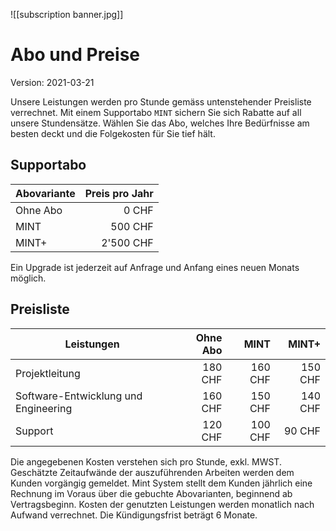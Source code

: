 ![[subscription banner.jpg]]

# Abo und Preise
Version: 2021-03-21

Unsere Leistungen werden pro Stunde gemäss untenstehender Preisliste verrechnet. Mit einem Supportabo `MINT` sichern Sie sich Rabatte auf all unsere Stundensätze. Wählen Sie das Abo, welches Ihre Bedürfnisse am besten deckt und die Folgekosten für Sie tief hält.

## Supportabo

| Abovariante | Preis pro Jahr |
| ----------- | --------------:|
| Ohne Abo    |          0 CHF |
| MINT        |        500 CHF |
| MINT+       |       2'500 CHF |

Ein Upgrade ist jederzeit auf Anfrage und Anfang eines neuen Monats möglich.

## Preisliste

| Leistungen                           | Ohne Abo |    MINT |   MINT+ |
| ------------------------------------ | --------:| -------:| -------:|
| Projektleitung                       |  180 CHF | 160 CHF | 150 CHF |
| Software-Entwicklung und Engineering |  160 CHF | 150 CHF | 140 CHF |
| Support                              |  120 CHF | 100 CHF |  90 CHF |

Die angegebenen Kosten verstehen sich pro Stunde, exkl. MWST. Geschätzte Zeitaufwände der auszuführenden Arbeiten werden dem Kunden vorgängig gemeldet. Mint System stellt dem Kunden jährlich eine Rechnung im Voraus über die gebuchte Abovarianten, beginnend ab Vertragsbeginn. Kosten der genutzten Leistungen werden monatlich nach Aufwand verrechnet. Die Kündigungsfrist beträgt 6 Monate.